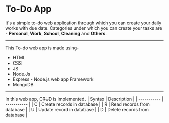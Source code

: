 # To-Do App

It's a simple to-do web application through which you can create your daily works with due date.
Categories under which you can create your tasks are -
**Personal**, **Work**, **School**, **Cleaning** and **Others**.

---

This To-do web app is made using-

- HTML
- CSS
- JS
- Node.Js
- Express - Node.js web app Framework
- MongoDB

---

In this web app, CR~~U~~D is implemented.
| Syntax | Description |
| ----------- | ----------- |
| C | Create records in database |
| R | Read records from database |
| U | Update record in database |
| D | Delete records from database |
